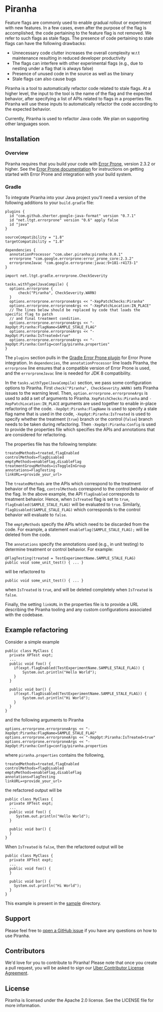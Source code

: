 # Piranha

Feature flags are commonly used to enable gradual rollout or experiment with new features. In a few cases, even after the purpose of the flag is accomplished, the code pertaining to the feature flag is not removed. We refer to such flags as stale flags. The presence of code pertaining to stale flags can have the following drawbacks: 
- Unnecessary code clutter increases the overall complexity w.r.t maintenance resulting in reduced developer productivity 
- The flags can interfere with other experimental flags (e.g., due to nesting under a flag that is always false)
- Presence of unused code in the source as well as the binary 
- Stale flags can also cause bugs 

Piranha is a tool to automatically refactor code related to stale flags. At a higher level, the input to the tool is the name of the flag and the expected behavior, after specifying a list of APIs related to flags in a properties file. Piranha will use these inputs to automatically refactor the code according to the expected behavior. 

Currently, Piranha is used to refactor Java code. We plan on supporting 
other languages soon. 

## Installation

### Overview

Piranha requires that you build your code with [Error Prone](http://errorprone.info), version 2.3.2 or higher.  See the [Error Prone documentation](http://errorprone.info/docs/installation) for instructions on getting started with Error Prone and integration with your build system.  

### Gradle

To integrate Piranha into your Java project you'll need a version of the following additions to your `build.gradle` file:

```
plugins {
  id "com.github.sherter.google-java-format" version "0.7.1"
  id "net.ltgt.errorprone" version "0.6" apply false
  id "java"
}

sourceCompatibility = "1.8"
targetCompatibility = "1.8"

dependencies {
  annotationProcessor "com.uber.piranha:piranha:0.0.1"
  errorprone "com.google.errorprone:error_prone_core:2.3.2"
  errorproneJavac "com.google.errorprone:javac:9+181-r4173-1"
}

import net.ltgt.gradle.errorprone.CheckSeverity

tasks.withType(JavaCompile) {
  options.errorprone {
      check("Piranha", CheckSeverity.WARN)
  }
  options.errorprone.errorproneArgs << "-XepPatchChecks:Piranha"
  options.errorprone.errorproneArgs << "-XepPatchLocation:IN_PLACE"
  // The lines below should be replaced by code that loads the specific flag to patch
  // and final treatment condition.
  options.errorprone.errorproneArgs << "-XepOpt:Piranha:FlagName=SAMPLE_STALE_FLAG"
  options.errorprone.errorproneArgs << "-XepOpt:Piranha:IsTreated=true"
  options.errorprone.errorproneArgs << "-XepOpt:Piranha:Config=config/piranha.properties"
}
```

The `plugins` section pulls in the [Gradle Error Prone plugin](https://github.com/tbroyer/gradle-errorprone-plugin) for Error Prone integration. In `dependencies`, the `annotationProcessor` line loads Piranha, the `errorprone` line ensures that a compatible version of Error Prone is used, and the `errorproneJavac` line is needed for JDK 8 compatibility.  

In the `tasks.withType(JavaCompile)` section, we pass some configuration options to Piranha.  First `check("Piranha", CheckSeverity.WARN)` sets Piranha issues to the warning level. Then, `option.errorprone.errorproneArgs` is used to add a set of arguments to Piranha. `XepPatchChecks:Piranha` and `-XepPatchLocation:IN_PLACE` arguments are used together to enable in-place refactoring of the code. `-XepOpt:Piranha:FlagName` is used to specify a stale flag name that is used in the code, `-XepOpt:Piranha:IsTreated` is used to specify whether the treatment (`true`) branch or the control (`false`) branch needs to be taken during refactoring. Then `-XepOpt:Piranha:Config` is used to provide the properties file which specifies the APIs and annotations that are considered for refactoring. 

The properties file has the following template: 

```
treatedMethods=treated,flagEnabled
controlMethods=flagDisabled
emptyMethods=enableFlag,disableFlag
treatmentGroupMethods=isToggleInGroup
annotations=FlagTesting
linkURL=<provide_your_url>
```

The `treatedMethods` are the APIs which correspond to the treatment behavior of the flag, `controlMethods` correspond to the control behavior of the flag. In the above example, the API `flagEnabled` corresponds to treatment behavior. Hence, when `IsTreated` flag is set to `true`, `flagEnabled(SAMPLE_STALE_FLAG)` will be evaluated to `true`. Similarly, `flagDisabled(SAMPLE_STALE_FLAG)` which corresponds to the control behavior will evaluate to `false`. 

The `emptyMethods` specify the APIs which need to be discarded from the code. For example, a statement `enableFlag(SAMPLE_STALE_FLAG);` will be deleted from the code. 

The `annotations` specify the annotations used (e.g., in unit testing) to determine treatment or control behavior. For example:

```
@FlagTesting(treated = TestExperimentName.SAMPLE_STALE_FLAG)
public void some_unit_test() { ... }
```

will be refactored to 

```
public void some_unit_test() { ... }
```

when `IsTreated` is `true`, and will be deleted completely when `IsTreated` is `false`. 

Finally, the setting `linkURL` in the properties file is to provide a URL describing the Piranha tooling and any custom configurations associated with the codebase. 


## Example refactoring

Consider a simple example

```
public class MyClass {
  private XPTest expt;
  ...
  public void foo() {
    if(expt.flagEnabled(TestExperimentName.SAMPLE_STALE_FLAG)) {
        System.out.println("Hello World");
    }
  }

  public void bar() {
    if(expt.flagDisabled(TestExperimentName.SAMPLE_STALE_FLAG)) {
        System.out.println("Hi World");
    }
  }
}
```

and the following arguments to Piranha

```
options.errorprone.errorproneArgs << "-XepOpt:Piranha:FlagName=SAMPLE_STALE_FLAG"
options.errorprone.errorproneArgs << "-XepOpt:Piranha:IsTreated=true"
options.errorprone.errorproneArgs << "-XepOpt:Piranha:Config=config/piranha.properties
```
where `piranha.properties` contains the following, 

```
treatedMethods=treated,flagEnabled
controlMethods=flagDisabled
emptyMethods=enableFlag,disableFlag
annotations=FlagTesting
linkURL=<provide_your_url>
```

the refactored output will be 

```
public class MyClass {
  private XPTest expt;
  ...
  public void foo() {
     System.out.println("Hello World");
  }
  
  public void bar() {
  }
}
```

When `IsTreated` is `false`, then the refactored output will be 

```
public class MyClass {
  private XPTest expt;
  ...
  public void foo() {
  }
  
  public void bar() {
    System.out.println("Hi World");
  }
}
```

This example is present in the [sample](https://github.com/uber/piranha/sample/) directory. 


## Support

Please feel free to [open a GitHub issue](https://github.com/uber/piranha/issues) if you have any questions on how to use Piranha.  

## Contributors

We'd love for you to contribute to Piranha!  Please note that once
you create a pull request, you will be asked to sign our [Uber Contributor License Agreement](https://cla-assistant.io/uber/piranha).

## License
Piranha is licensed under the Apache 2.0 license.  See the LICENSE file for more information.
